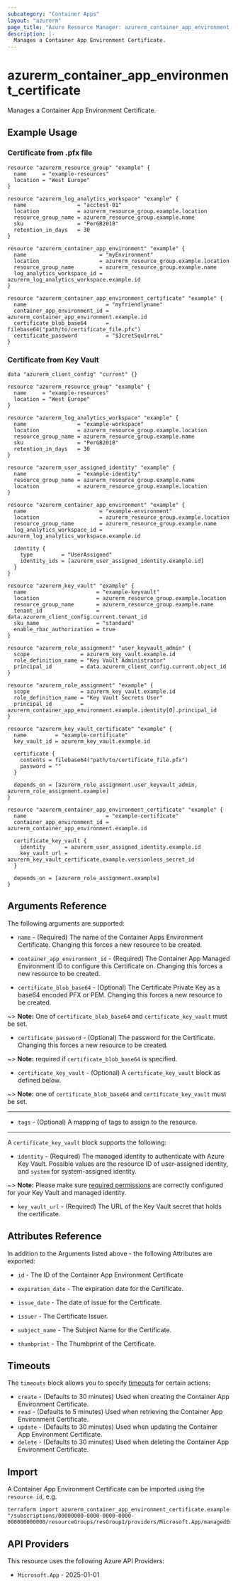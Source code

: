```yaml
---
subcategory: "Container Apps"
layout: "azurerm"
page_title: "Azure Resource Manager: azurerm_container_app_environment_certificate"
description: |-
  Manages a Container App Environment Certificate.
---
```


# azurerm_container_app_environment_certificate

Manages a Container App Environment Certificate.

## Example Usage

### Certificate from .pfx file

```hcl
resource "azurerm_resource_group" "example" {
  name     = "example-resources"
  location = "West Europe"
}

resource "azurerm_log_analytics_workspace" "example" {
  name                = "acctest-01"
  location            = azurerm_resource_group.example.location
  resource_group_name = azurerm_resource_group.example.name
  sku                 = "PerGB2018"
  retention_in_days   = 30
}

resource "azurerm_container_app_environment" "example" {
  name                       = "myEnvironment"
  location                   = azurerm_resource_group.example.location
  resource_group_name        = azurerm_resource_group.example.name
  log_analytics_workspace_id = azurerm_log_analytics_workspace.example.id
}

resource "azurerm_container_app_environment_certificate" "example" {
  name                         = "myfriendlyname"
  container_app_environment_id = azurerm_container_app_environment.example.id
  certificate_blob_base64      = filebase64("path/to/certificate_file.pfx")
  certificate_password         = "$3cretSqu1rreL"
}
```

### Certificate from Key Vault

```hcl
data "azurerm_client_config" "current" {}

resource "azurerm_resource_group" "example" {
  name     = "example-resources"
  location = "West Europe"
}

resource "azurerm_log_analytics_workspace" "example" {
  name                = "example-workspace"
  location            = azurerm_resource_group.example.location
  resource_group_name = azurerm_resource_group.example.name
  sku                 = "PerGB2018"
  retention_in_days   = 30
}

resource "azurerm_user_assigned_identity" "example" {
  name                = "example-identity"
  resource_group_name = azurerm_resource_group.example.name
  location            = azurerm_resource_group.example.location
}

resource "azurerm_container_app_environment" "example" {
  name                       = "example-environment"
  location                   = azurerm_resource_group.example.location
  resource_group_name        = azurerm_resource_group.example.name
  log_analytics_workspace_id = azurerm_log_analytics_workspace.example.id

  identity {
    type         = "UserAssigned"
    identity_ids = [azurerm_user_assigned_identity.example.id]
  }
}

resource "azurerm_key_vault" "example" {
  name                      = "example-keyvault"
  location                  = azurerm_resource_group.example.location
  resource_group_name       = azurerm_resource_group.example.name
  tenant_id                 = data.azurerm_client_config.current.tenant_id
  sku_name                  = "standard"
  enable_rbac_authorization = true
}

resource "azurerm_role_assignment" "user_keyvault_admin" {
  scope                = azurerm_key_vault.example.id
  role_definition_name = "Key Vault Administrator"
  principal_id         = data.azurerm_client_config.current.object_id
}

resource "azurerm_role_assignment" "example" {
  scope                = azurerm_key_vault.example.id
  role_definition_name = "Key Vault Secrets User"
  principal_id         = azurerm_container_app_environment.example.identity[0].principal_id
}

resource "azurerm_key_vault_certificate" "example" {
  name         = "example-certificate"
  key_vault_id = azurerm_key_vault.example.id

  certificate {
    contents = filebase64("path/to/certificate_file.pfx")
    password = ""
  }

  depends_on = [azurerm_role_assignment.user_keyvault_admin, azurerm_role_assignment.example]
}

resource "azurerm_container_app_environment_certificate" "example" {
  name                         = "example-certificate"
  container_app_environment_id = azurerm_container_app_environment.example.id

  certificate_key_vault {
    identity      = azurerm_user_assigned_identity.example.id
    key_vault_url = azurerm_key_vault_certificate.example.versionless_secret_id
  }

  depends_on = [azurerm_role_assignment.example]
}
```

## Arguments Reference

The following arguments are supported:

* `name` - (Required) The name of the Container Apps Environment Certificate. Changing this forces a new resource to be created.

* `container_app_environment_id` - (Required) The Container App Managed Environment ID to configure this Certificate on. Changing this forces a new resource to be created.

* `certificate_blob_base64` - (Optional) The Certificate Private Key as a base64 encoded PFX or PEM. Changing this forces a new resource to be created.

~> **Note:** One of `certificate_blob_base64` and `certificate_key_vault` must be set.

* `certificate_password` - (Optional) The password for the Certificate. Changing this forces a new resource to be created.

~> **Note:** required if `certificate_blob_base64` is specified.

* `certificate_key_vault` - (Optional) A `certificate_key_vault` block as defined below.

~> **Note:** one of `certificate_blob_base64` and `certificate_key_vault` must be set.

---

* `tags` - (Optional) A mapping of tags to assign to the resource.

---

A `certificate_key_vault` block supports the following:

* `identity` - (Required) The managed identity to authenticate with Azure Key Vault. Possible values are the resource ID of user-assigned identity, and `system` for system-assigned identity.

~> **Note:** Please make sure [required permissions](https://learn.microsoft.com/en-us/azure/container-apps/key-vault-certificates-manage) are correctly configured for your Key Vault and managed identity.

* `key_vault_url` - (Required) The URL of the Key Vault secret that holds the certificate.

## Attributes Reference

In addition to the Arguments listed above - the following Attributes are exported:

* `id` - The ID of the Container App Environment Certificate

* `expiration_date` - The expiration date for the Certificate.

* `issue_date` - The date of issue for the Certificate.

* `issuer` - The Certificate Issuer.

* `subject_name` - The Subject Name for the Certificate.

* `thumbprint` - The Thumbprint of the Certificate.


## Timeouts

The `timeouts` block allows you to specify [timeouts](https://www.terraform.io/docs/configuration/resources.html#timeouts) for certain actions:

* `create` - (Defaults to 30 minutes) Used when creating the Container App Environment Certificate.
* `read` - (Defaults to 5 minutes) Used when retrieving the Container App Environment Certificate.
* `update` - (Defaults to 30 minutes) Used when updating the Container App Environment Certificate.
* `delete` - (Defaults to 30 minutes) Used when deleting the Container App Environment Certificate.

## Import

A Container App Environment Certificate can be imported using the `resource id`, e.g.

```shell
terraform import azurerm_container_app_environment_certificate.example "/subscriptions/00000000-0000-0000-0000-000000000000/resourceGroups/resGroup1/providers/Microsoft.App/managedEnvironments/myenv/certificates/mycertificate"
```

## API Providers
<!-- This section is generated, changes will be overwritten -->
This resource uses the following Azure API Providers:

* `Microsoft.App` - 2025-01-01
